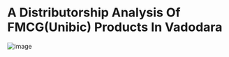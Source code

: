 # A Distributorship Analysis Of FMCG(Unibic) Products In Vadodara
![image](https://github.com/user-attachments/assets/f5a8b3c6-1e71-46b4-b47e-7095f3f7454d)
